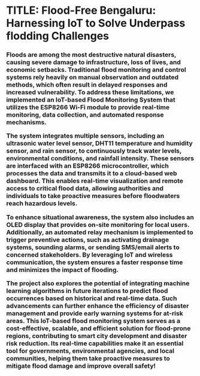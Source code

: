 <H1> TITLE: Flood-Free Bengaluru: Harnessing IoT to Solve Underpass flodding Challenges

<H3> Floods are among the most destructive natural disasters, causing severe damage to infrastructure, loss of lives, and economic setbacks. Traditional flood monitoring and control systems rely heavily on manual observation and outdated methods, which often result in delayed responses and increased vulnerability. To address these limitations, we implemented an IoT-based Flood Monitoring System that utilizes the ESP8266 Wi-Fi module to provide real-time monitoring, data collection, and automated response mechanisms.
  
The system integrates multiple sensors, including an ultrasonic water level sensor, DHT11 temperature and humidity sensor, and rain sensor, to continuously track water levels, environmental conditions, and rainfall intensity. These sensors are interfaced with an ESP8266 microcontroller, which processes the data and transmits it to a cloud-based web dashboard. This enables real-time visualization and remote access to critical flood data, allowing authorities and individuals to take proactive measures before floodwaters reach hazardous levels.

To enhance situational awareness, the system also includes an OLED display that provides on-site monitoring for local users. Additionally, an automated relay mechanism is implemented to trigger preventive actions, such as activating drainage systems, sounding alarms, or sending SMS/email alerts to concerned stakeholders. By leveraging IoT and wireless communication, the system ensures a faster response time and minimizes the impact of flooding.

The project also explores the potential of integrating machine learning algorithms in future iterations to predict flood occurrences based on historical and real-time data. Such advancements can further enhance the efficiency of disaster management and provide early warning systems for at-risk areas.
This IoT-based flood monitoring system serves as a cost-effective, scalable, and efficient solution for flood-prone regions, contributing to smart city development and disaster risk reduction. Its real-time capabilities make it an essential tool for governments, environmental agencies, and local communities, helping them take proactive measures to mitigate flood damage and improve overall safety!

